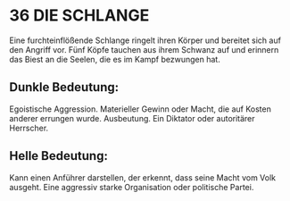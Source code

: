 # 36 DIE SCHLANGE

Eine furchteinflößende Schlange ringelt ihren Körper 
und bereitet sich auf den Angriff vor. Fünf Köpfe 
tauchen aus ihrem Schwanz auf und erinnern das Biest 
an die Seelen, die es im Kampf bezwungen hat.
## Dunkle Bedeutung:
Egoistische Aggression. Materieller Gewinn oder 
Macht, die auf Kosten anderer errungen wurde. 
Ausbeutung. Ein Diktator oder autoritärer Herrscher. 
## Helle Bedeutung:
Kann einen Anführer darstellen, der erkennt, dass seine 
Macht vom Volk ausgeht. Eine aggressiv starke 
Organisation oder politische Partei.
